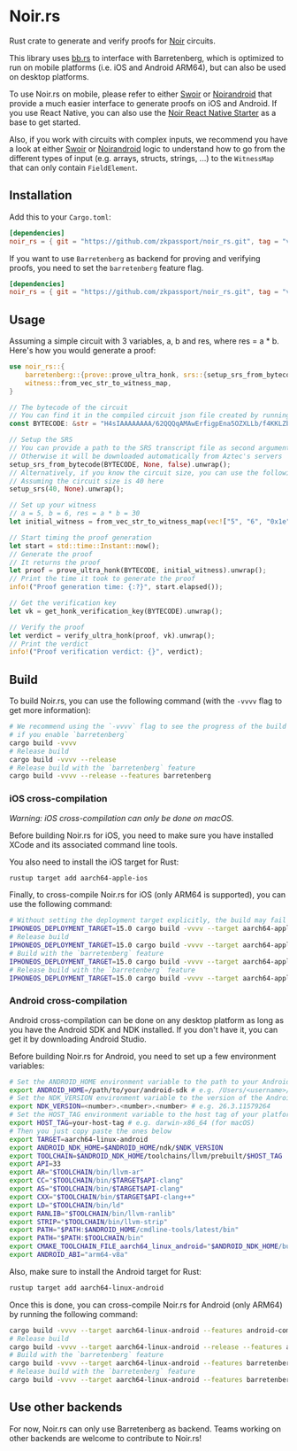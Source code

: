 # Noir.rs

Rust crate to generate and verify proofs for [Noir](https://github.com/noir-lang/noir) circuits.

This library uses
[bb.rs](https://github.com/zkpassport/aztec-packages/tree/v0.58.0/barretenberg/bb_rs) to interface
with Barretenberg, which is optimized to run on mobile platforms (i.e. iOS and Android ARM64), but
can also be used on desktop platforms.

To use Noir.rs on mobile, please refer to either [Swoir](https://github.com/Swoir/swoir) or
[Noirandroid](https://github.com/madztheo/noir_android) that provide a much easier interface to
generate proofs on iOS and Android. If you use React Native, you can also use the
[Noir React Native Starter](https://github.com/madztheo/noir-react-native-starter) as a base to get
started.

Also, if you work with circuits with complex inputs, we recommend you have a look at either
[Swoir](https://github.com/Swoir/Swoir/blob/6881136c86d2b6c76a5dac1db5c458e71042793c/Sources/Swoir/Circuit.swift#L123)
or
[Noirandroid](https://github.com/madztheo/noir_android/blob/644e65b04e8b24f42f5cd103f1af2fe15951f215/lib/src/main/java/com/noirandroid/lib/Circuit.kt#L119)
logic to understand how to go from the different types of input (e.g. arrays, structs, strings, ...)
to the `WitnessMap` that can only contain `FieldElement`.

## Installation

Add this to your `Cargo.toml`:

```toml
[dependencies]
noir_rs = { git = "https://github.com/zkpassport/noir_rs.git", tag = "v1.0.0-beta.3-1" }
```

If you want to use `Barretenberg` as backend for proving and verifying proofs, you need to set the
`barretenberg` feature flag.

```toml
[dependencies]
noir_rs = { git = "https://github.com/zkpassport/noir_rs.git", tag = "v1.0.0-beta.3-1", features = ["barretenberg"] }
```

## Usage

Assuming a simple circuit with 3 variables, a, b and res, where res = a \* b. Here's how you would
generate a proof:

```rust
use noir_rs::{
    barretenberg::{prove::prove_ultra_honk, srs::{setup_srs_from_bytecode, setup_srs}, verify::verify_ultra_honk, utils::get_honk_verification_key},
    witness::from_vec_str_to_witness_map,
}

// The bytecode of the circuit
// You can find it in the compiled circuit json file created by running `nargo compile`
const BYTECODE: &str = "H4sIAAAAAAAA/62QQQqAMAwErfigpEna5OZXLLb/f4KKLZbiTQdCQg7Dsm66mc9x00O717rhG9ico5cgMOfoMxJu4C2pAEsKioqisnslysoaLVkEQ6aMRYxKFc//ZYQr29L10XfhXv4jB52E+OpMAQAA";

// Setup the SRS
// You can provide a path to the SRS transcript file as second argument
// Otherwise it will be downloaded automatically from Aztec's servers
setup_srs_from_bytecode(BYTECODE, None, false).unwrap();
// Alternatively, if you know the circuit size, you can use the following function
// Assuming the circuit size is 40 here
setup_srs(40, None).unwrap();

// Set up your witness
// a = 5, b = 6, res = a * b = 30
let initial_witness = from_vec_str_to_witness_map(vec!["5", "6", "0x1e"]).unwrap();

// Start timing the proof generation
let start = std::time::Instant::now();
// Generate the proof
// It returns the proof
let proof = prove_ultra_honk(BYTECODE, initial_witness).unwrap();
// Print the time it took to generate the proof
info!("Proof generation time: {:?}", start.elapsed());

// Get the verification key
let vk = get_honk_verification_key(BYTECODE).unwrap();

// Verify the proof
let verdict = verify_ultra_honk(proof, vk).unwrap();
// Print the verdict
info!("Proof verification verdict: {}", verdict);
```

## Build

To build Noir.rs, you can use the following command (with the `-vvvv` flag to get more information):

```bash
# We recommend using the `-vvvv` flag to see the progress of the build as it can take several minutes
# if you enable `barretenberg`
cargo build -vvvv
# Release build
cargo build -vvvv --release
# Release build with the `barretenberg` feature
cargo build -vvvv --release --features barretenberg
```

### iOS cross-compilation

_Warning: iOS cross-compilation can only be done on macOS._

Before building Noir.rs for iOS, you need to make sure you have installed XCode and its associated
command line tools.

You also need to install the iOS target for Rust:

```bash
rustup target add aarch64-apple-ios
```

Finally, to cross-compile Noir.rs for iOS (only ARM64 is supported), you can use the following
command:

```bash
# Without setting the deployment target explicitly, the build may fail
IPHONEOS_DEPLOYMENT_TARGET=15.0 cargo build -vvvv --target aarch64-apple-ios
# Release build
IPHONEOS_DEPLOYMENT_TARGET=15.0 cargo build -vvvv --target aarch64-apple-ios --release
# Build with the `barretenberg` feature
IPHONEOS_DEPLOYMENT_TARGET=15.0 cargo build -vvvv --target aarch64-apple-ios --features barretenberg
# Release build with the `barretenberg` feature
IPHONEOS_DEPLOYMENT_TARGET=15.0 cargo build -vvvv --target aarch64-apple-ios --features barretenberg --release
```

### Android cross-compilation

Android cross-compilation can be done on any desktop platform as long as you have the Android SDK
and NDK installed. If you don't have it, you can get it by downloading Android Studio.

Before building Noir.rs for Android, you need to set up a few environment variables:

```bash
# Set the ANDROID_HOME environment variable to the path to your Android SDK
export ANDROID_HOME=/path/to/your/android-sdk # e.g. /Users/<username>/Library/Android/sdk
# Set the NDK_VERSION environment variable to the version of the Android NDK you have installed
export NDK_VERSION=<number>.<number>.<number> # e.g. 26.3.11579264
# Set the HOST_TAG environment variable to the host tag of your platform
export HOST_TAG=your-host-tag # e.g. darwin-x86_64 (for macOS)
# Then you just copy paste the ones below
export TARGET=aarch64-linux-android
export ANDROID_NDK_HOME=$ANDROID_HOME/ndk/$NDK_VERSION
export TOOLCHAIN=$ANDROID_NDK_HOME/toolchains/llvm/prebuilt/$HOST_TAG
export API=33
export AR="$TOOLCHAIN/bin/llvm-ar"
export CC="$TOOLCHAIN/bin/$TARGET$API-clang"
export AS="$TOOLCHAIN/bin/$TARGET$API-clang"
export CXX="$TOOLCHAIN/bin/$TARGET$API-clang++"
export LD="$TOOLCHAIN/bin/ld"
export RANLIB="$TOOLCHAIN/bin/llvm-ranlib"
export STRIP="$TOOLCHAIN/bin/llvm-strip"
export PATH="$PATH:$ANDROID_HOME/cmdline-tools/latest/bin"
export PATH="$PATH:$TOOLCHAIN/bin"
export CMAKE_TOOLCHAIN_FILE_aarch64_linux_android="$ANDROID_NDK_HOME/build/cmake/android.toolchain.cmake"
export ANDROID_ABI="arm64-v8a"
```

Also, make sure to install the Android target for Rust:

```bash
rustup target add aarch64-linux-android
```

Once this is done, you can cross-compile Noir.rs for Android (only ARM64) by running the following
command:

```bash
cargo build -vvvv --target aarch64-linux-android --features android-compat
# Release build
cargo build -vvvv --target aarch64-linux-android --release --features android-compat
# Build with the `barretenberg` feature
cargo build -vvvv --target aarch64-linux-android --features barretenberg --features android-compat
# Release build with the `barretenberg` feature
cargo build -vvvv --target aarch64-linux-android --features barretenberg --features android-compat --release
```

## Use other backends

For now, Noir.rs can only use Barretenberg as backend. Teams working on other backends are welcome
to contribute to Noir.rs!
